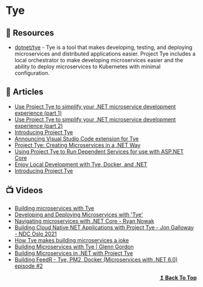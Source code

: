 # Tye

## 📘 Resources
- [dotnet/tye](https://github.com/dotnet/tye) - Tye is a tool that makes developing, testing, and deploying microservices and distributed applications easier. Project Tye includes a local orchestrator to make developing microservices easier and the ability to deploy microservices to Kubernetes with minimal configuration.

## 📕 Articles
- [Use Project Tye to simplify your .NET microservice development experience (part 1)](https://www.daveabrock.com/2020/08/19/microservices-with-tye-1/)
- [Use Project Tye to simplify your .NET microservice development experience (part 2)](https://www.daveabrock.com/2020/08/27/microservices-with-tye-2/)
- [Introducing Project Tye](https://devblogs.microsoft.com/aspnet/introducing-project-tye/)
- [Announcing Visual Studio Code extension for Tye](https://devblogs.microsoft.com/dotnet/announcing-visual-studio-code-extension-for-tye/?WT.mc_id=DT-MVP-5002040)
- [Project Tye: Creating Microservices in a .NET Way](https://www.codemag.com/Article/2010052/Project-Tye-Creating-Microservices-in-a-.NET-Way)
- [Using Project Tye to Run Dependent Services for use with ASP.NET Core](https://adamstorr.azurewebsites.net/blog/using-project-tye-to-run-dependent-services-for-use-with-aspnetcore)
- [Enjoy Local Development with Tye, Docker, and .NET](https://khalidabuhakmeh.com/local-dev-with-tye-docker-and-dotnet)
- [Introducing Project Tye](https://devblogs.microsoft.com/dotnet/introducing-project-tye/)
## 📺 Videos
- [Building microservices with Tye](https://www.youtube.com/watch?v=m4VsOdIT1O4)
- [Developing and Deploying Microservices with 'Tye'](https://www.youtube.com/watch?v=_s8UdhGOGmY)
- [Navigating microservices with .NET Core - Ryan Nowak](https://www.youtube.com/watch?v=dubHmScPNzQ)
- [Building Cloud Native NET Applications with Project Tye - Jon Galloway - NDC Oslo 2021](https://www.youtube.com/watch?v=ou7rNmnVBXY)
- [How Tye makes building microservices a joke](https://www.youtube.com/watch?v=ByL2NuNTuHs)
- [Building Microservices with Tye | Glenn Gordon](https://www.youtube.com/watch?v=EvfEkL1CZIM)
- [Building Microservices in .NET with Project Tye](https://www.youtube.com/watch?v=qthKolaK7kk)
- [Building FeedR - Tye, PM2, Docker (Microservices with .NET 6.0) episode #2](https://www.youtube.com/watch?v=DbUt_0E8TKo)
<div align="right">
  <b><a href="#contents">↥ Back To Top</a></b>
</div>